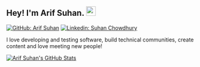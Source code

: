 ## Hey! I'm Arif Suhan. <img src="https://media.giphy.com/media/hvRJCLFzcasrR4ia7z/giphy.gif" width="25px">

[![GitHub: Arif Suhan](https://img.shields.io/github/followers/arifsuhan?label=follow&style=social)](https://github.com/arifsuhan)
[![Linkedin: Suhan Chowdhury](https://img.shields.io/badge/-arifsuhan-blue?style=flat-square&logo=Linkedin&logoColor=white&link=https://www.linkedin.com/in/arifsuhan/)](https://www.linkedin.com/in/arifsuhan/)
  
I love developing and testing software, build technical communities, create content and love meeting new people!

[![Arif Suhan's GitHub Stats](https://github-readme-stats.vercel.app/api?username=arifsuhan&hide=issues&count_private=true&show_icons=true&theme=calm)](https://github.com/arifsuhan/github-readme-stats)


<!--
**arifsuhan/arifsuhan** is a ✨ _special_ ✨ repository because its `README.md` (this file) appears on your GitHub profile.

Here are some ideas to get you started:

- 🔭 I’m currently working on ...
- 🌱 I’m currently learning ...
- 👯 I’m looking to collaborate on ...
- 🤔 I’m looking for help with ...
- 💬 Ask me about ...
- 📫 How to reach me: ...
- 😄 Pronouns: ...
- ⚡ Fun fact: ...
Credit: https://github.com/vermakhushboo/vermakhushboo
-->
